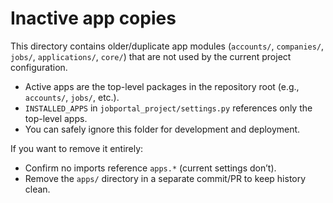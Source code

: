 # Inactive app copies

This directory contains older/duplicate app modules (`accounts/`, `companies/`, `jobs/`, `applications/`, `core/`) that are not used by the current project configuration.

- Active apps are the top-level packages in the repository root (e.g., `accounts/`, `jobs/`, etc.).
- `INSTALLED_APPS` in `jobportal_project/settings.py` references only the top-level apps.
- You can safely ignore this folder for development and deployment.

If you want to remove it entirely:

- Confirm no imports reference `apps.*` (current settings don’t).
- Remove the `apps/` directory in a separate commit/PR to keep history clean.
